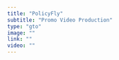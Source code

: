 ```yaml
---
title: "PolicyFly"
subtitle: "Promo Video Production"
type: "gto"
image: ""
link: ""
video: ""
---
```



